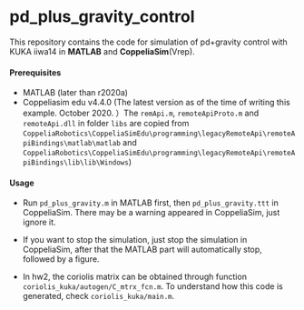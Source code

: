 # pd_plus_gravity_control

This repository contains the code for simulation of pd+gravity control with KUKA iiwa14 in **MATLAB** and **CoppeliaSim**(Vrep).



#### Prerequisites

* MATLAB (later than r2020a)
* Coppeliasim edu v4.4.0 (The latest version as of the time of writing this example. October 2020. ）The `remApi.m`, `remoteApiProto.m` and `remoteApi.dll` in folder `libs` are copied from `CoppeliaRobotics\CoppeliaSimEdu\programming\legacyRemoteApi\remoteApiBindings\matlab\matlab` and `CoppeliaRobotics\CoppeliaSimEdu\programming\legacyRemoteApi\remoteApiBindings\lib\lib\Windows`)



#### Usage

* Run `pd_plus_gravity.m` in MATLAB first, then `pd_plus_gravity.ttt` in CoppeliaSim. There may be a warning appeared in CoppeliaSim, just ignore it.
* If you want to stop the simulation, just stop the simulation in CoppeliaSim, after that the MATLAB part will automatically stop, followed by a figure.

* In hw2, the coriolis matrix can be obtained through function `coriolis_kuka/autogen/C_mtrx_fcn.m`. To understand how this code is generated, check `coriolis_kuka/main.m`.



